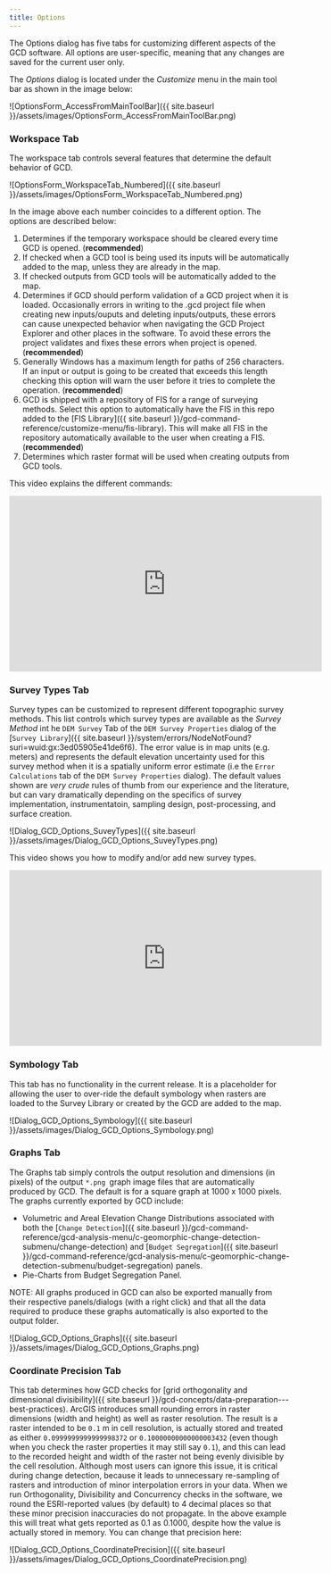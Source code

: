 ```yaml
---
title: Options
---
```


The Options dialog has five tabs for customizing different aspects of the GCD software. All options are user-specific, meaning that any changes are saved for the current user only.

The *Options* dialog is located under the *Customize* menu in the main tool bar as shown in the image below:

![OptionsForm_AccessFromMainToolBar]({{ site.baseurl }}/assets/images/OptionsForm_AccessFromMainToolBar.png)

### Workspace Tab

The workspace tab controls several features that determine the default behavior of GCD.

![OptionsForm_WorkspaceTab_Numbered]({{ site.baseurl }}/assets/images/OptionsForm_WorkspaceTab_Numbered.png)

In the image above each number coincides to a different option. The options are described below:

1. Determines if the temporary workspace should be cleared every time GCD is opened. (**recommended**)
2. If checked when a GCD tool is being used its inputs will be automatically added to the map, unless they are already in the map.
3. If checked outputs from GCD tools will be automatically added to the map.
4. Determines if GCD should perform validation of a GCD project when it is loaded. Occasionally errors in writing to the .gcd project file when creating new inputs/ouputs and deleting inputs/outputs, these errors can cause unexpected behavior when navigating the GCD Project Explorer and other places in the software. To avoid these errors the project validates and fixes these errors when project is opened. (**recommended**)
5. Generally Windows has a maximum length for paths of 256 characters. If an input or output is going to be created that exceeds this length checking this option will warn the user before it tries to complete the operation. (**recommended**)
6. GCD is shipped with a repository of FIS for a range of surveying methods. Select this option to automatically have the FIS in this repo added to the [FIS Library]({{ site.baseurl }}/gcd-command-reference/customize-menu/fis-library). This will make all FIS in the repository automatically available to the user when creating a FIS. (**recommended**)
7. Determines which raster format will be used when creating outputs from GCD tools.

This video explains the different commands:

<iframe width="560" height="315" src="https://www.youtube.com/embed/XIS_Iyk4kLI" frameborder="0" gesture="media" allow="encrypted-media" allowfullscreen></iframe>

### Survey Types Tab

Survey types can be customized to represent different topographic survey methods. This list controls which survey types are available as the *Survey Method*  int he `DEM Survey` Tab of the `DEM Survey Properties` dialog of the [`Survey Library`]({{ site.baseurl }}/system/errors/NodeNotFound?suri=wuid:gx:3ed05905e41de6f6). The error value is in map units (e.g. meters) and represents the default elevation uncertainty used for this survey method when it is a spatially uniform error estimate (i.e the `Error Calculations` tab of the `DEM Survey Properties` dialog). The default values shown are *very crude* rules of thumb from our experience and the literature, but can vary dramatically depending on the specifics of survey implementation, instrumentatoin, sampling design, post-processing, and surface creation.

![Dialog_GCD_Options_SuveyTypes]({{ site.baseurl }}/assets/images/Dialog_GCD_Options_SuveyTypes.png)

This video shows you how to modify and/or add new survey types.

<iframe width="560" height="315" src="https://www.youtube.com/embed/ncR_m23hy18" frameborder="0" gesture="media" allow="encrypted-media" allowfullscreen></iframe>

### Symbology Tab

This tab has no functionality in the current release. It is a placeholder for allowing the user to over-ride the default symbology when rasters are loaded to the Survey Library or created by the GCD are added to the map.

![Dialog_GCD_Options_Symbology]({{ site.baseurl }}/assets/images/Dialog_GCD_Options_Symbology.png)

### Graphs Tab

The Graphs tab simply controls the output resolution and dimensions (in pixels) of the output `*.png `graph image files that are automatically produced by GCD. The default is for a square graph at 1000 x 1000 pixels. The graphs currently exported by GCD include:

- Volumetric and Areal Elevation Change Distributions associated with both the [`Change Detection`]({{ site.baseurl }}/gcd-command-reference/gcd-analysis-menu/c-geomorphic-change-detection-submenu/change-detection) and [`Budget Segregation`]({{ site.baseurl }}/gcd-command-reference/gcd-analysis-menu/c-geomorphic-change-detection-submenu/budget-segregation) panels.
- Pie-Charts from Budget Segregation Panel.

NOTE: All graphs produced in GCD can also be exported manually from their respective panels/dialogs (with a right click) and that all the data required to produce these graphs automatically is also exported to the output folder.

![Dialog_GCD_Options_Graphs]({{ site.baseurl }}/assets/images/Dialog_GCD_Options_Graphs.png)

### Coordinate Precision Tab

This tab determines how GCD checks for [grid orthogonality and dimensional divisibility]({{ site.baseurl }}/gcd-concepts/data-preparation---best-practices). ArcGIS introduces small rounding errors in raster dimensions (width and height) as well as raster resolution. The result is a raster intended to be `0.1` m in cell resolution, is actually stored and treated as either `0.0999999999999998372` or `0.10000000000000003432` (even though when you check the raster properties it may still say `0.1`), and this can lead to the recorded height and width of the raster not being evenly divisible by the cell resolution. Although most users can ignore this issue, it is critical during change detection, because it leads to unnecessary re-sampling of rasters and introduction of minor interpolation errors in your data.  When we run Orthogonality, Divisibility and Concurrency checks in the software, we round the ESRI-reported values (by default) to 4 decimal places so that these minor precision inaccuracies do not propagate. In the above example this will treat what gets reported as 0.1 as 0.1000, despite how the value is actually stored in memory. You can change that precision here:

![Dialog_GCD_Options_CoordinatePrecision]({{ site.baseurl }}/assets/images/Dialog_GCD_Options_CoordinatePrecision.png)